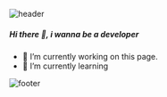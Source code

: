 ![header](https://capsule-render.vercel.app/api?type=slice&color=ffea74&customColorList=0,2,2,5,30&height=150&section=header&text=SooJeong%20Choi&fontSize=70&fontColor=8c859a&animation=twinkling)


##### Hi there 👋, i wanna be a developer

- 🔭 I’m currently working on this page. 
- 🌱 I’m currently learning 


<!---
choiib77/choiib77 is a ✨ special ✨ repository because its `README.md` (this file) appears on your GitHub profile.
You can click the Preview link to take a look at your changes.
--->
![footer](https://capsule-render.vercel.app/api?section=footer&type=slice&height=150&&color=8b7bac)
